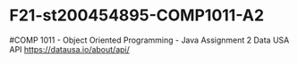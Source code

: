 # F21-st200454895-COMP1011-A2
#COMP 1011 - Object Oriented Programming - Java
Assignment 2
Data USA API https://datausa.io/about/api/
